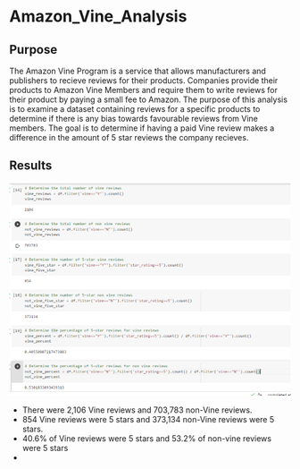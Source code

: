 # Amazon_Vine_Analysis

## Purpose
The Amazon Vine Program is a service that allows manufacturers and publishers to recieve reviews for their products. Companies provide their products to Amazon Vine Members and require them to write reviews for their product by paying a small fee to Amazon. The purpose of this analysis is to examine a dataset containing reviews for a specific products to determine if there is any bias towards favourable reviews from Vine members. The goal is to determine if having a paid Vine review makes a difference in the amount of 5 star reviews the company recieves. 

## Results
![](images/vine.vs.nonvine.png)
- There were 2,106 Vine reviews and 703,783 non-Vine reviews.
- 854 Vine reviews were 5 stars and 373,134 non-Vine reviews were 5 stars.
- 40.6% of Vine reviews were 5 stars and 53.2% of non-vine reviews were 5 stars
- 


